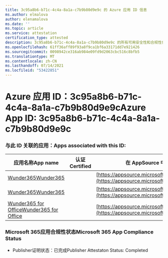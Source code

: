 ```yaml
---
title: 3c95a8b6-b71c-4c4a-8a1a-c7b9b80d9e9c 的 Azure 应用 ID 信息
ms.author: elmalova
author: elenamalova
ms.date: ''
ms.topic: article
ms.service: attestation
certification_type: attested
description: 3c95a8b6-b71c-4c4a-8a1a-c7b9b80d9e9c 的所有可用安全性和合规性信息。
ms.openlocfilehash: 61ff36aff89f93a8f9ca1bf6a33171dd7e921426
ms.sourcegitcommit: 0098942ce316ab984e09fd9d2063cbc516c8bfb5
ms.translationtype: MT
ms.contentlocale: zh-CN
ms.lasthandoff: 07/14/2021
ms.locfileid: "53422851"
---
```

# <a name="azure-app-id-3c95a8b6-b71c-4c4a-8a1a-c7b9b80d9e9c"></a><span data-ttu-id="ac045-103">Azure 应用 ID：3c95a8b6-b71c-4c4a-8a1a-c7b9b80d9e9c</span><span class="sxs-lookup"><span data-stu-id="ac045-103">Azure App ID: 3c95a8b6-b71c-4c4a-8a1a-c7b9b80d9e9c</span></span>


### <a name="apps-associated-with-this-id"></a><span data-ttu-id="ac045-104">与此 ID 关联的应用：</span><span class="sxs-lookup"><span data-stu-id="ac045-104">Apps associated with this ID:</span></span>
| <span data-ttu-id="ac045-105">**应用名称**</span><span class="sxs-lookup"><span data-stu-id="ac045-105">**App name**</span></span> | <span data-ttu-id="ac045-106">**认证**</span><span class="sxs-lookup"><span data-stu-id="ac045-106">**Certified**</span></span> | <span data-ttu-id="ac045-107">**在 AppSource 中查看**</span><span class="sxs-lookup"><span data-stu-id="ac045-107">**View in AppSource**</span></span> |
|-|-|-|
| [<span data-ttu-id="ac045-108">Wunder365</span><span class="sxs-lookup"><span data-stu-id="ac045-108">Wunder365</span></span>](https://docs.microsoft.com/en-us/microsoft-365-app-certification/forward/WA200000742) |  | [https://appsource.microsoft.com/product/office/WA200000742](https://appsource.microsoft.com/product/office/WA200000742) |
| [<span data-ttu-id="ac045-109">Wunder365</span><span class="sxs-lookup"><span data-stu-id="ac045-109">Wunder365</span></span>](https://docs.microsoft.com/en-us/microsoft-365-app-certification/forward/WA200000391) |  | [https://appsource.microsoft.com/product/office/WA200000391](https://appsource.microsoft.com/product/office/WA200000391) |
| [<span data-ttu-id="ac045-110">Wunder365 for Office</span><span class="sxs-lookup"><span data-stu-id="ac045-110">Wunder365 for Office</span></span>](https://docs.microsoft.com/en-us/microsoft-365-app-certification/forward/WA200001529) |  | [https://appsource.microsoft.com/product/office/WA200001529](https://appsource.microsoft.com/product/office/WA200001529) |

### <a name="microsoft-365-app-compliance-status"></a><span data-ttu-id="ac045-111">Microsoft 365应用合规性状态</span><span class="sxs-lookup"><span data-stu-id="ac045-111">Microsoft 365 App Compliance Status</span></span>
- <span data-ttu-id="ac045-112">Publisher证明状态：已完成</span><span class="sxs-lookup"><span data-stu-id="ac045-112">Publisher Attestaton Status: Completed</span></span>
